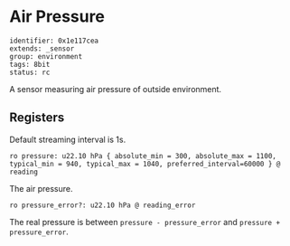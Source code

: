 # Air Pressure

    identifier: 0x1e117cea
    extends: _sensor
    group: environment
    tags: 8bit
    status: rc

A sensor measuring air pressure of outside environment.

## Registers

Default streaming interval is 1s.

    ro pressure: u22.10 hPa { absolute_min = 300, absolute_max = 1100, typical_min = 940, typical_max = 1040, preferred_interval=60000 } @ reading

The air pressure.

    ro pressure_error?: u22.10 hPa @ reading_error

The real pressure is between `pressure - pressure_error` and `pressure + pressure_error`.

